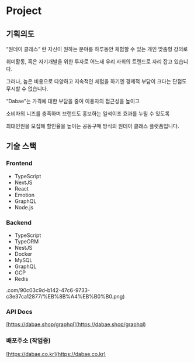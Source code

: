 
# Project

## 기획의도

“원데이 클래스” 란 자신이 원하는 분야를 하루동안 체험할 수 있는 개인 맞춤형 강의로 

취미활동, 혹은 자기개발을 위한 투자로 어느새 우리 사회의 트렌드로 자리 잡고 있습니다.

그러나, 높은 비용으로 다양하고 지속적인 체험을 하기엔 경제적 부담이 크다는 단점도 무시할 수 없습니다.

“Dabae”는 가격에 대한 부담을 줄여 이용자의 접근성을 높이고

소비자의 니즈를 충족하며 브랜드도 홍보하는 일석이조 효과를 누릴 수 있도록

최대인원을 모집해 할인율을 높이는 공동구매 방식의 원데이 클래스 플랫폼입니다.

## 기술 스택

### Frontend

- TypeScript
- NextJS
- React
- Emotion
- GraphQL
- Node.js

### Backend

- TypeScript
- TypeORM
- NestJS
- Docker
- MySQL
- GraphQL
- GCP
- Redis

.com/90c03c9d-b142-47c6-9733-c3e37ca12877/%EB%8B%A4%EB%B0%B0.png)

### API Docs

[https://dabae.shop/graphql](https://dabae.shop/graphql)

### 배포주소 (작업중)

[https://dabae.co.kr](https://dabae.co.kr)
